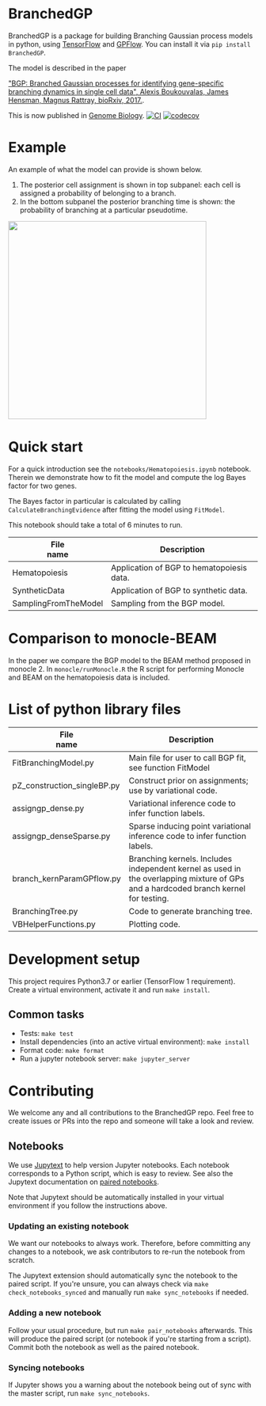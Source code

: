 # BranchedGP

BranchedGP is a package for building Branching Gaussian process models in python, using [TensorFlow](github.com/tensorflow) and [GPFlow](https://github.com/GPflow/GPflow).
You can install it via `pip install BranchedGP`.

The model is described in the paper

["BGP: Branched Gaussian processes for identifying gene-specific branching dynamics in single cell data",
Alexis Boukouvalas, James Hensman, Magnus Rattray, bioRxiv, 2017.](http://www.biorxiv.org/content/early/2017/08/01/166868).

This is now published in [Genome Biology](https://genomebiology.biomedcentral.com/articles/10.1186/s13059-018-1440-2).
[![CI](https://github.com/ManchesterBioinference/BranchedGP/workflows/CI/badge.svg)](https://github.com/ManchesterBioinference/BranchedGP/workflows/CI)
[![codecov](https://codecov.io/gh/ManchesterBioinference/BranchedGP/branch/master/graph/badge.svg)](https://codecov.io/gh/ManchesterBioinference/BranchedGP)

# Example
An example of what the model can provide is shown below.
   1. The posterior cell assignment is shown in top subpanel: each cell is assigned a probability of belonging to a  branch.
   1. In the bottom subpanel the posterior branching time is shown: the probability of branching at a particular pseudotime.
<img src="images/VAMP5_BGPAssignmentProbability.png" width="400" height="400" align="middle"/>


# Quick start
For a quick introduction see the `notebooks/Hematopoiesis.ipynb` notebook.
Therein we demonstrate how to fit the model and compute
the log Bayes factor for two genes.

The Bayes factor in particular is calculated by calling `CalculateBranchingEvidence`
after fitting the model using `FitModel`.

This notebook should take a total of 6 minutes to run.

| File <br> name | Description |
| --- | --- |
| Hematopoiesis       | Application of BGP to hematopoiesis data. |
| SyntheticData       | Application of BGP to synthetic data. |
| SamplingFromTheModel| Sampling from the BGP model. |


# Comparison to monocle-BEAM

In the paper we compare the BGP model to the BEAM method proposed
in monocle 2. In ```monocle/runMonocle.R``` the R script for performing
Monocle and BEAM on the hematopoiesis data is included.
# List of python library files
| File <br> name | Description |
| --- | --- |
| FitBranchingModel.py | Main file for user to call BGP fit, see function FitModel |
| pZ_construction_singleBP.py | Construct prior on assignments; use by variational code. |
| assigngp_dense.py | Variational inference code to infer function labels. |
| assigngp_denseSparse.py | Sparse inducing point variational inference code to infer function labels. |
| branch_kernParamGPflow.py | Branching kernels. Includes independent kernel as used in the overlapping mixture of GPs and a hardcoded branch kernel for testing. |
| BranchingTree.py | Code to generate branching tree. |
| VBHelperFunctions.py | Plotting code. |


# Development setup

This project requires Python3.7 or earlier (TensorFlow 1 requirement).
Create a virtual environment, activate it and run `make install`.

## Common tasks

* Tests: `make test`
* Install dependencies (into an active virtual environment): `make install`
* Format code: `make format`
* Run a jupyter notebook server: `make jupyter_server`

# Contributing

We welcome any and all contributions to the BranchedGP repo.
Feel free to create issues or PRs into the repo and someone will
take a look and review.

## Notebooks

We use [Jupytext](https://github.com/mwouts/jupytext) to help version
Jupyter notebooks.
Each notebook corresponds to a Python script, which is easy to review.
See also the Jupytext documentation on
[paired notebooks](https://jupytext.readthedocs.io/en/latest/#paired-notebooks).

Note that Jupytext should be automatically installed in
your virtual environment if you follow the instructions above.

### Updating an existing notebook

We want our notebooks to always work.
Therefore, before committing any changes to a notebook,
we ask contributors to re-run the notebook from scratch.

The Jupytext extension should automatically sync the notebook
to the paired script.
If you're unsure, you can always check
via `make check_notebooks_synced`
and manually run `make sync_notebooks` if needed.

### Adding a new notebook

Follow your usual procedure, but run `make pair_notebooks` afterwards.
This will produce the paired script
(or notebook if you're starting from a script).
Commit both the notebook as well as the paired notebook.

### Syncing notebooks

If Jupyter shows you a warning about the notebook being
out of sync with the master script, run `make sync_notebooks`.
